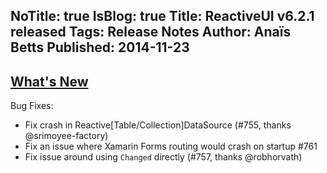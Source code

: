 NoTitle: true
IsBlog: true
Title: ReactiveUI v6.2.1 released
Tags: Release Notes
Author: Anaïs Betts
Published: 2014-11-23
---

## [What's New](https://github.com/reactiveui/ReactiveUI/compare/6.2.0...6.2.1)

Bug Fixes:
- Fix crash in Reactive[Table/Collection]DataSource (#755, thanks @srimoyee-factory)
- Fix an issue where Xamarin Forms routing would crash on startup #761 
- Fix issue around using `Changed` directly (#757, thanks @robhorvath)
